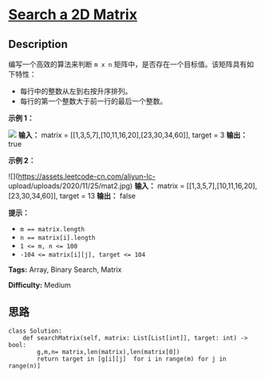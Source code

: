 # [Search a 2D Matrix][title]

## Description

编写一个高效的算法来判断 `m x n` 矩阵中，是否存在一个目标值。该矩阵具有如下特性：

  * 每行中的整数从左到右按升序排列。
  * 每行的第一个整数大于前一行的最后一个整数。

**示例 1：**

![](https://assets.leetcode.com/uploads/2020/10/05/mat.jpg)
            **输入：** matrix = [[1,3,5,7],[10,11,16,20],[23,30,34,60]], target = 3    **输出：** true    

**示例 2：**

![](https://assets.leetcode-cn.com/aliyun-lc-
upload/uploads/2020/11/25/mat2.jpg)
            **输入：** matrix = [[1,3,5,7],[10,11,16,20],[23,30,34,60]], target = 13    **输出：** false    

**提示：**

  * `m == matrix.length`
  * `n == matrix[i].length`
  * `1 <= m, n <= 100`
  * `-104 <= matrix[i][j], target <= 104`


**Tags:** Array, Binary Search, Matrix

**Difficulty:** Medium

## 思路

``` python3
class Solution:
    def searchMatrix(self, matrix: List[List[int]], target: int) -> bool:
        g,m,n= matrix,len(matrix),len(matrix[0])
        return target in [g[i][j]  for i in range(m) for j in range(n)]
```

[title]: https://leetcode-cn.com/problems/search-a-2d-matrix
